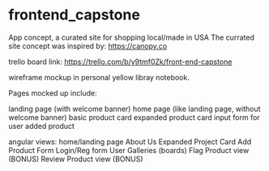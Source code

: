 # frontend_capstone
App concept, a curated site for shopping local/made in USA
The currated site concept was inspired by: https://canopy.co

trello board link:
https://trello.com/b/y9tmf0Zk/front-end-capstone

wireframe mockup in personal yellow libray notebook.

Pages mocked up include:

landing page (with welcome banner)
home page (like landing page, without welcome banner)
basic product card
expanded product card
input form for user added product

angular views:
home/landing page
About Us
Expanded Project Card
Add Product Form
Login/Reg form
User Galleries (boards)
Flag Product view (BONUS)
Review Product view (BONUS)
